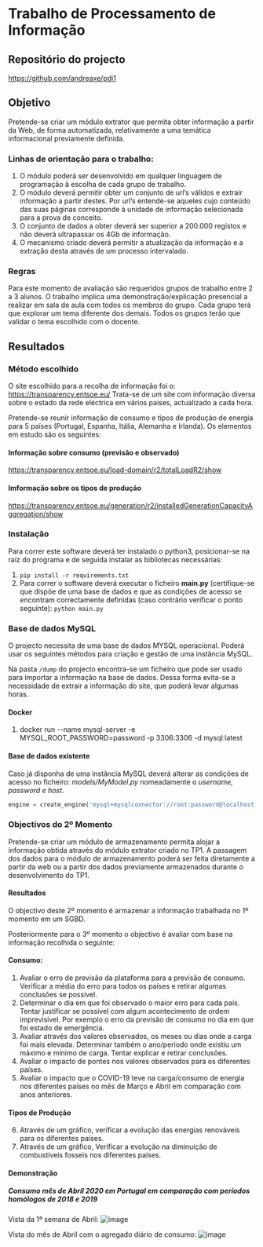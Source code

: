 # Trabalho de Processamento de Informação

## Repositório do projecto

https://github.com/andreaxe/pdi1

## Objetivo

Pretende-se criar um módulo extrator que permita obter informação a partir da Web, de forma automatizada, 
relativamente a uma temática informacional previamente definida.

### Linhas de orientação para o trabalho:

1. O módulo poderá ser desenvolvido em qualquer linguagem de programação à escolha de cada grupo de trabalho.
2. O módulo deverá permitir obter um conjunto de url’s válidos e extrair informação a partir destes. 
Por url’s entende-se aqueles cujo conteúdo das suas páginas corresponde à unidade de informação selecionada 
para a prova de conceito.
3. O conjunto de dados a obter deverá ser superior a 200.000 registos e não deverá ultrapassar os 4Gb de informação.
4. O mecanismo criado deverá permitir a atualização da informação e a extração desta através de um processo 
intervalado.
 
### Regras

Para este momento de avaliação são requeridos grupos de trabalho entre 2 a 3 alunos.
O trabalho implica uma demonstração/explicação presencial a realizar em sala de aula com todos os membros do grupo.
Cada grupo terá que explorar um tema diferente dos demais.
Todos os grupos terão que validar o tema escolhido com o docente.

## Resultados

### Método escolhido

O site escolhido para a recolha de informação foi o: https://transparency.entsoe.eu/
Trata-se de um site com informação diversa sobre o estado da rede eléctrica em vários paises, actualizado a cada hora.

Pretende-se reunir informação de consumo e tipos de produçáo de energia para 5 países (Portugal, Espanha, Itália, 
Alemanha e Irlanda).
Os elementos em estudo são os seguintes:

#### Informação sobre consumo (previsão e observado) 
https://transparency.entsoe.eu/load-domain/r2/totalLoadR2/show

#### Imformação sobre os tipos de produção
https://transparency.entsoe.eu/generation/r2/installedGenerationCapacityAggregation/show

### Instalação

Para correr este software deverá ter instalado o python3, posicionar-se na raíz do programa e
 de seguida instalar as bibliotecas necessárias:

1. `pip install -r requirements.txt `
2. Para correr o software deverá executar o ficheiro **main.py** (certifique-se que dispõe de uma base de dados e que as 
condições de acesso se encontram correctamente definidas (caso contrário verificar o ponto seguinte): `python main.py`

### Base de dados MySQL

O projecto necessita de uma base de dados MYSQL operacional. Poderá usar os seguintes métodos para criação e gestão
de uma instância MySQL.

Na pasta ```/dump``` do projecto encontra-se um ficheiro que pode ser usado para importar a informação na base de dados.
Dessa forma evita-se a necessidade de extrair a informação do site, que poderá levar algumas horas. 

#### Docker

1. docker run --name mysql-server -e MYSQL_ROOT_PASSWORD=password -p 3306:3306 -d mysql:latest

#### Base de dados existente

Caso já disponha de uma instância MySQL deverá alterar as condições de acesso no ficheiro: *models/MyModel.py* 
nomeadamente o *username, password e host*.

```python
engine = create_engine('mysql+mysqlconnector://root:password@localhost')  # connect to server
```

### Objectivos do 2º Momento

Pretende-se criar um módulo de armazenamento permita alojar a informação obtida através do módulo extrator criado no 
TP1. A passagem dos dados para o módulo de armazenamento poderá ser feita diretamente a partir da web ou a partir 
dos dados previamente armazenados durante o desenvolvimento do TP1.

#### Resultados

O objectivo deste 2º momento é armazenar a informação trabalhada no 1º momento em um SGBD.

Posteriormente para o 3º momento o objectivo é avaliar com base na informação recolhida o seguinte:

#### Consumo:

1.  Avaliar o erro de previsão da plataforma para a previsão de consumo. Verificar a média do erro para todos os países 
e retirar algumas conclusões se possivel. 
2. Determinar o dia em que foi observado o maior erro para cada país. Tentar justificar se possivel com 
algum acontecimento de ordem imprevisivel. Por exemplo o erro da previsão de consumo no dia em que foi estado de emergência.
3. Avaliar através dos valores observados, os meses ou dias onde a carga foi mais elevada. 
Determinar também o ano/periodo onde existiu um máximo e mínimo de carga. Tentar explicar e retirar conclusões.
4. Avaliar o impacto de pontes nos valores observados para os diferentes países.
5. Avaliar o impacto que o COVID-19 teve na carga/consumo de energia nos diferentes países no mês de Março e Abril 
em comparação com anos anteriores.  

#### Tipos de Produção

6. Através de um gráfico, verificar a evolução das energias renováveis para os diferentes países.
7. Através de um gráfico, Verificar a evolução na diminuição de combustiveis fosseis nos diferentes países.

#### Demonstração

##### Consumo mês de Abril 2020 em Portugal em comparação com períodos homólogos de 2018 e 2019 

Vista da 1ª semana de Abril:
![image](https://user-images.githubusercontent.com/9929973/81051964-900c2e00-8eba-11ea-8a8f-d1549442b1c1.png)

Vista do mês de Abril com o agregado diário de consumo:
![image](https://user-images.githubusercontent.com/9929973/81052017-a7e3b200-8eba-11ea-94c6-6941f40e02ab.png)